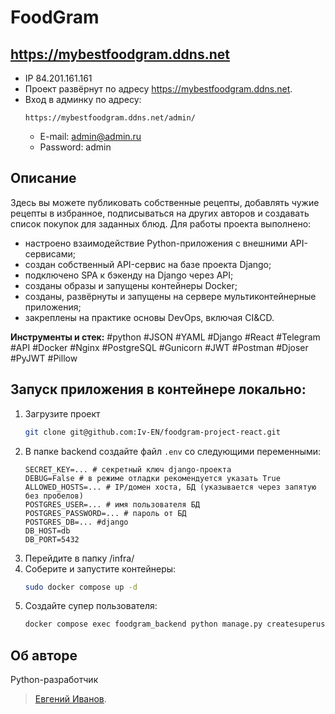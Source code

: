 # FoodGram

## https://mybestfoodgram.ddns.net
- IP 84.201.161.161
- Проект развёрнут по адресу https://mybestfoodgram.ddns.net.
- Вход в админку по адресу:
  ```
  https://mybestfoodgram.ddns.net/admin/
  ```
  - E-mail: admin@admin.ru
  - Password: admin

## Описание
Здесь вы можете публиковать собственные рецепты, добавлять чужие рецепты в избранное, подписываться на других авторов и создавать список покупок для заданных блюд.
Для работы проекта выполнено:
- настроено взаимодействие Python-приложения с внешними API-сервисами;
- создан собственный API-сервис на базе проекта Django;
- подключено SPA к бэкенду на Django через API;
- созданы образы и запущены контейнеры Docker;
- созданы, развёрнуты и запущены на сервере мультиконтейнерные приложения;
- закреплены на практике основы DevOps, включая CI&CD.

**Инструменты и стек:** #python #JSON #YAML #Django #React #Telegram #API #Docker #Nginx #PostgreSQL #Gunicorn #JWT #Postman #Djoser #PyJWT #Pillow

## Запуск приложения в контейнере локально:
1. Загрузите проект
    ```bash
    git clone git@github.com:Iv-EN/foodgram-project-react.git
    ```
2. В папкe backend создайте файл `.env` со следующими переменными:
   ```
   SECRET_KEY=... # секретный ключ django-проекта
   DEBUG=False # в режиме отладки рекомендуется указать True
   ALLOWED_HOSTS=... # IP/домен хоста, БД (указывается через запятую без пробелов)
   POSTGRES_USER=... # имя пользователя БД
   POSTGRES_PASSWORD=... # пароль от БД
   POSTGRES_DB=... #django
   DB_HOST=db
   DB_PORT=5432
   ```
3. Перейдите в папку /infra/ 
4. Соберите и запустите контейнеры:
   ```bash
   sudo docker compose up -d
   ```
5. Создайте супер пользователя:
   ```bash
   docker compose exec foodgram_backend python manage.py createsuperuser
   ```


## Об авторе
Python-разработчик
>[Евгений Иванов](https://github.com/Iv-EN).
